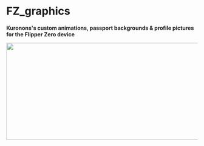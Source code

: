 # FZ_graphics
__Kuronons's custom animations, passport backgrounds & profile pictures for the Flipper Zero device__

<img align="center" width="512" height="256" src="https://user-images.githubusercontent.com/110337784/193953126-9f626206-89fc-46a1-8aaf-e3e39b84cd24.jpg">
